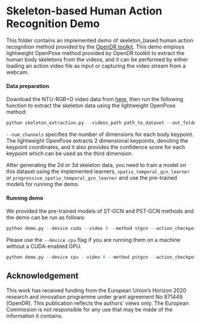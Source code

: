 # Skeleton-based Human Action Recognition Demo

This folder contains an implemented demo of skeleton_based human action recognition method provided by the [OpenDR toolkit](https://opendr.eu).
This demo employs lightweight OpenPose method provided by OpenDR toolkit to extract the human body skeletons from the videos, and it can be performed by either loading an action video file as input or capturing the video stream from a webcam. 

#### Data preparation  
  Download the NTU-RGB+D video data from [here](https://rose1.ntu.edu.sg/dataset/actionRecognition/), 
  then run the following function to extract the skeleton data using the lightweight OpenPose method: 
  ```python
python skeleton_extraction.py --videos_path path_to_dataset --out_folder path_to_save_skeleton_data --device cuda --num_channels 2  
```  
  `--num_channels` specifies the number of dimensions for each body keypoint. The lightweight OpenPose extracts 2 dimensional keypoints, denoting the keypoint coordinates, and it also provides the confidence score for each keypoint which can be used as the third dimension. 
  
After generating the 2d or 3d skeleton data, you need to train a model on this dataset using the implemented learners, `spatio_temporal_gcn_learner` or `progressive_spatio_temporal_gcn_learner` and use the pre-trained models for running the demo. 

#### Running demo
We provided the pre-trained models of ST-GCN and PST-GCN methods and the demo can be run as follows: 

```python
python demo.py --device cuda --video 0 --method stgcn --action_checkpoint_name stgcn_ntu_cv_lw_openpose
```  

Please use the `--device cpu` flag if you are running them on a machine without a CUDA-enabled GPU. 

```python
python demo.py --device cpu --video 0 --method pstgcn --action_checkpoint_name pstgcn_ntu_cv_lw_openpose
```  


## Acknowledgement
This work has received funding from the European Union’s Horizon 2020 research and innovation programme under grant agreement No 871449 (OpenDR). This publication reflects the authors’ views only. The European Commission is not responsible for any use that may be made of the information it contains.
